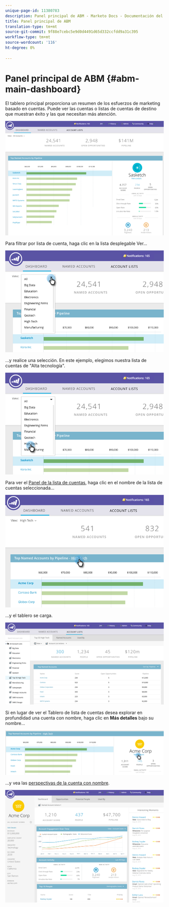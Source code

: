 ```yaml
---
unique-page-id: 11380783
description: Panel principal de ABM - Marketo Docs - Documentación del producto
title: Panel principal de ABM
translation-type: tm+mt
source-git-commit: 9f88e7cebc5e9d0d4491d65d332ccfdd9a31c395
workflow-type: tm+mt
source-wordcount: '116'
ht-degree: 0%

---
```



# Panel principal de ABM {#abm-main-dashboard}

El tablero principal proporciona un resumen de los esfuerzos de marketing basado en cuentas. Puede ver las cuentas o listas de cuentas de destino que muestran éxito y las que necesitan más atención.

![](assets/one.png)

Para filtrar por lista de cuenta, haga clic en la lista desplegable Ver...

![](assets/two.png)

...y realice una selección. En este ejemplo, elegimos nuestra lista de cuentas de &quot;Alta tecnología&quot;.

![](assets/three.png)

Para ver el [Panel de la lista de cuentas](/help/marketo/product-docs/target-account-management/measure/account-list-insights.md#account-list-dashboard), haga clic en el nombre de la lista de cuentas seleccionada...

![](assets/four.png)

...y el tablero se carga.

![](assets/five.png)

Si en lugar de ver el Tablero de lista de cuentas desea explorar en profundidad una cuenta con nombre, haga clic en **Más detalles** bajo su nombre...

![](assets/six.png)

...y vea las [perspectivas de la cuenta con nombre](/help/marketo/product-docs/target-account-management/measure/named-account-insights.md).

![](assets/seven.png)
